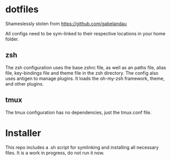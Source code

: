 # dotfiles
Shameslessly stolen from https://github.com/gabelandau

All configs need to be sym-linked to their respective locations in your home folder.

## zsh
The zsh configuration uses the base zshrc file, as well as an paths file, alias file, key-bindings file and theme file in the zsh directory.
The config also uses antigen to manage plugins.
It loads the oh-my-zsh framework, theme, and other plugins.

## tmux
The tmux configuration has no dependencies, just the tmux.conf file.

# Installer
This repo includes a .sh script for symlinking and installing all necessary files. It is a work in progress, do not run it now.
